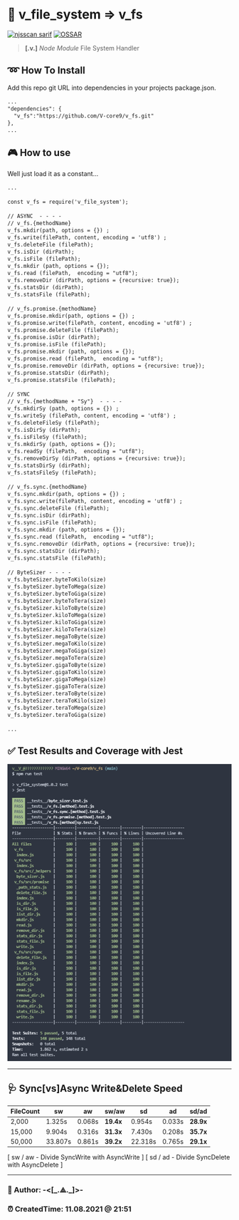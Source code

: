 # 🔽 v_file_system => v_fs 
[![njsscan sarif](https://github.com/V-core9/v_fs/actions/workflows/njsscan-analysis.yml/badge.svg)](https://github.com/V-core9/v_fs/actions/workflows/njsscan-analysis.yml) [![OSSAR](https://github.com/V-core9/v_fs/actions/workflows/ossar-analysis.yml/badge.svg)](https://github.com/V-core9/v_fs/actions/workflows/ossar-analysis.yml)
> **[.v.]** *Node Module* File System Handler

## ➿ How To Install  

Add this repo git URL into dependencies in your projects package.json.  

    ...
    "dependencies": {
      "v_fs":"https://github.com/V-core9/v_fs.git"  
    },
    ...

## 🎮 How to use  

Well just load it as a constant...

    ...
    
    const v_fs = require('v_file_system');

    // ASYNC  - - - -    
    // v_fs.{methodName}
    v_fs.mkdir(path, options = {}) ;
    v_fs.write(filePath, content, encoding = 'utf8') ;
    v_fs.deleteFile (filePath);
    v_fs.isDir (dirPath);
    v_fs.isFile (filePath);
    v_fs.mkdir (path, options = {});
    v_fs.read (filePath,  encoding = "utf8");
    v_fs.removeDir (dirPath, options = {recursive: true});
    v_fs.statsDir (dirPath);
    v_fs.statsFile (filePath);
 
    // v_fs.promise.{methodName}
    v_fs.promise.mkdir(path, options = {}) ;
    v_fs.promise.write(filePath, content, encoding = 'utf8') ;
    v_fs.promise.deleteFile (filePath);
    v_fs.promise.isDir (dirPath);
    v_fs.promise.isFile (filePath);
    v_fs.promise.mkdir (path, options = {});
    v_fs.promise.read (filePath,  encoding = "utf8");
    v_fs.promise.removeDir (dirPath, options = {recursive: true});
    v_fs.promise.statsDir (dirPath);
    v_fs.promise.statsFile (filePath);
    
    // SYNC    
    // v_fs.{methodName + "Sy"}  - - - -
    v_fs.mkdirSy (path, options = {}) ;
    v_fs.writeSy (filePath, content, encoding = 'utf8') ;
    v_fs.deleteFileSy (filePath);
    v_fs.isDirSy (dirPath);
    v_fs.isFileSy (filePath);
    v_fs.mkdirSy (path, options = {});
    v_fs.readSy (filePath,  encoding = "utf8");
    v_fs.removeDirSy (dirPath, options = {recursive: true});
    v_fs.statsDirSy (dirPath);
    v_fs.statsFileSy (filePath);

    // v_fs.sync.{methodName}
    v_fs.sync.mkdir(path, options = {}) ;
    v_fs.sync.write(filePath, content, encoding = 'utf8') ;
    v_fs.sync.deleteFile (filePath);
    v_fs.sync.isDir (dirPath);
    v_fs.sync.isFile (filePath);
    v_fs.sync.mkdir (path, options = {});
    v_fs.sync.read (filePath,  encoding = "utf8");
    v_fs.sync.removeDir (dirPath, options = {recursive: true});
    v_fs.sync.statsDir (dirPath);
    v_fs.sync.statsFile (filePath);
    
    // ByteSizer - - - -     
    v_fs.byteSizer.byteToKilo(size)
    v_fs.byteSizer.byteToMega(size)
    v_fs.byteSizer.byteToGiga(size)
    v_fs.byteSizer.byteToTera(size)
    v_fs.byteSizer.kiloToByte(size)
    v_fs.byteSizer.kiloToMega(size)
    v_fs.byteSizer.kiloToGiga(size)
    v_fs.byteSizer.kiloToTera(size)
    v_fs.byteSizer.megaToByte(size)
    v_fs.byteSizer.megaToKilo(size)
    v_fs.byteSizer.megaToGiga(size)
    v_fs.byteSizer.megaToTera(size)
    v_fs.byteSizer.gigaToByte(size)
    v_fs.byteSizer.gigaToKilo(size)
    v_fs.byteSizer.gigaToMega(size)
    v_fs.byteSizer.gigaToTera(size)
    v_fs.byteSizer.teraToByte(size)
    v_fs.byteSizer.teraToKilo(size)
    v_fs.byteSizer.teraToMega(size)
    v_fs.byteSizer.teraToGiga(size)

    ...

## ✅ Test Results and Coverage with Jest

![Test and Coverage with Jest](v_fs.coverage.png)

---

## 🩺 Sync[vs]Async Write&Delete Speed

| FileCount      | sw | aw | sw/aw | sd | ad | sd/ad |
| ----------- | ----------- | ----------- | ----------- | ----------- | ----------- | ----------- |
| 2,000      | 1.325s       | 0.068s       | **19.4x**       | 0.954s       | 0.033s       | **28.9x**       |
| 15,000   | 9.904s        | 0.316s       | **31.3x**       | 7.430s       | 0.208s       | **35.7x**       |
| 50,000   | 33.807s        | 0.861s       | **39.2x**       | 22.318s       | 0.765s       | **29.1x**       |

[ sw / aw - Divide SyncWrite with AsyncWrite   ]
[ sd / ad  - Divide SyncDelete with AsyncDelete ]

---

### 👻 Author: **-<[\_.⟁.\_]>-**  

### ⏰ CreatedTime: 11.08.2021 @ 21:51  
